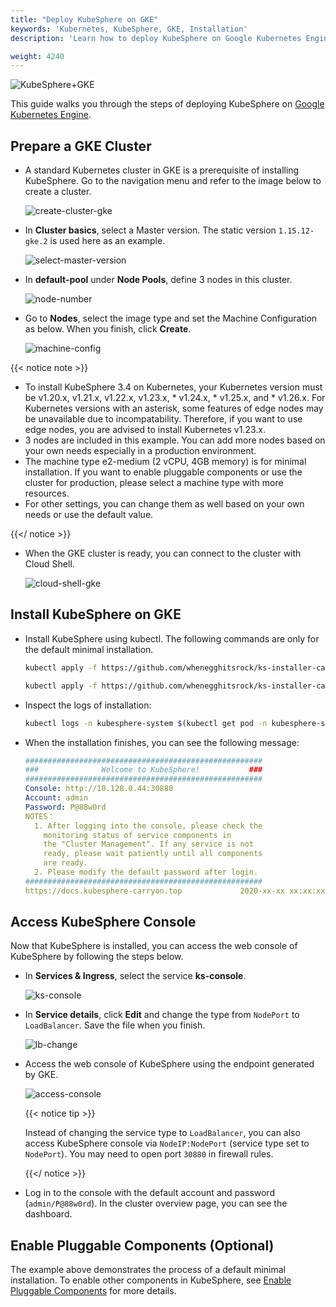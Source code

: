 ```yaml
---
title: "Deploy KubeSphere on GKE"
keywords: 'Kubernetes, KubeSphere, GKE, Installation'
description: 'Learn how to deploy KubeSphere on Google Kubernetes Engine.'

weight: 4240
---
```


![KubeSphere+GKE](https://pek3b.qingstor.com/kubesphere-docs/png/20191123145223.png)

This guide walks you through the steps of deploying KubeSphere on [Google Kubernetes Engine](https://cloud.google.com/kubernetes-engine/).

## Prepare a GKE Cluster

- A standard Kubernetes cluster in GKE is a prerequisite of installing KubeSphere. Go to the navigation menu and refer to the image below to create a cluster.

  ![create-cluster-gke](https://ap3.qingstor.com/kubesphere-website/docs/create-cluster-gke.jpg)

- In **Cluster basics**, select a Master version. The static version `1.15.12-gke.2` is used here as an example.

  ![select-master-version](https://ap3.qingstor.com/kubesphere-website/docs/master-version.png)

- In **default-pool** under **Node Pools**, define 3 nodes in this cluster.

  ![node-number](https://ap3.qingstor.com/kubesphere-website/docs/node-number.png)

- Go to **Nodes**, select the image type and set the Machine Configuration as below. When you finish, click **Create**.

  ![machine-config](https://ap3.qingstor.com/kubesphere-website/docs/machine-configuration.jpg)

{{< notice note >}}

- To install KubeSphere 3.4 on Kubernetes, your Kubernetes version must be v1.20.x, v1.21.x, v1.22.x, v1.23.x, * v1.24.x, * v1.25.x, and * v1.26.x. For Kubernetes versions with an asterisk, some features of edge nodes may be unavailable due to incompatability. Therefore, if you want to use edge nodes, you are advised to install Kubernetes v1.23.x.
- 3 nodes are included in this example. You can add more nodes based on your own needs especially in a production environment.
- The machine type e2-medium (2 vCPU, 4GB memory) is for minimal installation. If you want to enable pluggable components or use the cluster for production, please select a machine type with more resources.
- For other settings, you can change them as well based on your own needs or use the default value.

{{</ notice >}}

- When the GKE cluster is ready, you can connect to the cluster with Cloud Shell.

  ![cloud-shell-gke](https://ap3.qingstor.com/kubesphere-website/docs/cloud-shell.png)

## Install KubeSphere on GKE

- Install KubeSphere using kubectl. The following commands are only for the default minimal installation.

  ```bash
  kubectl apply -f https://github.com/whenegghitsrock/ks-installer-carryon/releases/download/v3.4.1/kubesphere-installer.yaml

  kubectl apply -f https://github.com/whenegghitsrock/ks-installer-carryon/releases/download/v3.4.1/cluster-configuration.yaml
  ```

- Inspect the logs of installation:

  ```bash
  kubectl logs -n kubesphere-system $(kubectl get pod -n kubesphere-system -l 'app in (ks-install, ks-installer)' -o jsonpath='{.items[0].metadata.name}') -f
  ```

- When the installation finishes, you can see the following message:

  ```yaml
  #####################################################
  ###              Welcome to KubeSphere!           ###
  #####################################################
  Console: http://10.128.0.44:30880
  Account: admin
  Password: P@88w0rd
  NOTES：
    1. After logging into the console, please check the
      monitoring status of service components in
      the "Cluster Management". If any service is not
      ready, please wait patiently until all components
      are ready.
    2. Please modify the default password after login.
  #####################################################
  https://docs.kubesphere-carryon.top             2020-xx-xx xx:xx:xx
  ```

## Access KubeSphere Console

Now that KubeSphere is installed, you can access the web console of KubeSphere by following the steps below.

- In **Services & Ingress**, select the service **ks-console**.

  ![ks-console](https://ap3.qingstor.com/kubesphere-website/docs/console-service.jpg)

- In **Service details**, click **Edit** and change the type from `NodePort` to `LoadBalancer`. Save the file when you finish.

  ![lb-change](https://ap3.qingstor.com/kubesphere-website/docs/lb-change.jpg)

- Access the web console of KubeSphere using the endpoint generated by GKE.

  ![access-console](https://ap3.qingstor.com/kubesphere-website/docs/access-console.png)

  {{< notice tip >}}

  Instead of changing the service type to `LoadBalancer`, you can also access KubeSphere console via `NodeIP:NodePort` (service type set to `NodePort`). You may need to open port `30880` in firewall rules.

  {{</ notice >}}

- Log in to the console with the default account and password (`admin/P@88w0rd`). In the cluster overview page, you can see the dashboard.

## Enable Pluggable Components (Optional)

The example above demonstrates the process of a default minimal installation. To enable other components in KubeSphere, see [Enable Pluggable Components](../../../pluggable-components/) for more details.